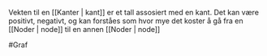 Vekten til en [[Kanter | kant]] er et tall assosiert med en kant.
Det kan være positivt, negativt,
og kan forståes som hvor mye det koster å gå fra en [[Noder | node]]
til en annen [[Noder | node]]

#Graf